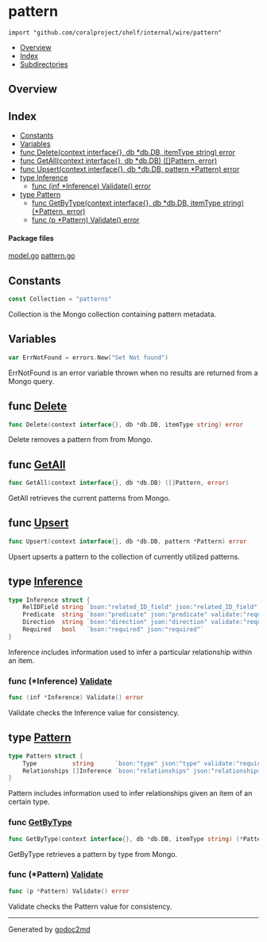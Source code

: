 

# pattern
`import "github.com/coralproject/shelf/internal/wire/pattern"`

* [Overview](#pkg-overview)
* [Index](#pkg-index)
* [Subdirectories](#pkg-subdirectories)

## <a name="pkg-overview">Overview</a>



## <a name="pkg-index">Index</a>
* [Constants](#pkg-constants)
* [Variables](#pkg-variables)
* [func Delete(context interface{}, db *db.DB, itemType string) error](#Delete)
* [func GetAll(context interface{}, db *db.DB) ([]Pattern, error)](#GetAll)
* [func Upsert(context interface{}, db *db.DB, pattern *Pattern) error](#Upsert)
* [type Inference](#Inference)
  * [func (inf *Inference) Validate() error](#Inference.Validate)
* [type Pattern](#Pattern)
  * [func GetByType(context interface{}, db *db.DB, itemType string) (*Pattern, error)](#GetByType)
  * [func (p *Pattern) Validate() error](#Pattern.Validate)


#### <a name="pkg-files">Package files</a>
[model.go](/src/github.com/coralproject/shelf/internal/wire/pattern/model.go) [pattern.go](/src/github.com/coralproject/shelf/internal/wire/pattern/pattern.go) 


## <a name="pkg-constants">Constants</a>
``` go
const Collection = "patterns"
```
Collection is the Mongo collection containing pattern metadata.


## <a name="pkg-variables">Variables</a>
``` go
var ErrNotFound = errors.New("Set Not found")
```
ErrNotFound is an error variable thrown when no results are returned from a Mongo query.



## <a name="Delete">func</a> [Delete](/src/target/pattern.go?s=2565:2631#L81)
``` go
func Delete(context interface{}, db *db.DB, itemType string) error
```
Delete removes a pattern from from Mongo.



## <a name="GetAll">func</a> [GetAll](/src/target/pattern.go?s=1263:1325#L36)
``` go
func GetAll(context interface{}, db *db.DB) ([]Pattern, error)
```
GetAll retrieves the current patterns from Mongo.



## <a name="Upsert">func</a> [Upsert](/src/target/pattern.go?s=502:569#L10)
``` go
func Upsert(context interface{}, db *db.DB, pattern *Pattern) error
```
Upsert upserts a pattern to the collection of currently utilized patterns.




## <a name="Inference">type</a> [Inference](/src/target/model.go?s=500:835#L8)
``` go
type Inference struct {
    RelIDField string `bson:"related_ID_field" json:"related_ID_field" validate:"required,min=2"`
    Predicate  string `bson:"predicate" json:"predicate" validate:"required,min=2"`
    Direction  string `bson:"direction" json:"direction" validate:"required,min=2"`
    Required   bool   `bson:"required" json:"required"`
}
```
Inference includes information used to infer a particular relationship
within an item.










### <a name="Inference.Validate">func</a> (\*Inference) [Validate](/src/target/model.go?s=893:931#L16)
``` go
func (inf *Inference) Validate() error
```
Validate checks the Inference value for consistency.




## <a name="Pattern">type</a> [Pattern](/src/target/model.go?s=1108:1307#L25)
``` go
type Pattern struct {
    Type          string      `bson:"type" json:"type" validate:"required,min=2"`
    Relationships []Inference `bson:"relationships" json:"relationships" validate:"required,min=1"`
}
```
Pattern includes information used to infer relationships given an
item of an certain type.







### <a name="GetByType">func</a> [GetByType](/src/target/pattern.go?s=1872:1953#L58)
``` go
func GetByType(context interface{}, db *db.DB, itemType string) (*Pattern, error)
```
GetByType retrieves a pattern by type from Mongo.





### <a name="Pattern.Validate">func</a> (\*Pattern) [Validate](/src/target/model.go?s=1363:1397#L31)
``` go
func (p *Pattern) Validate() error
```
Validate checks the Pattern value for consistency.








- - -
Generated by [godoc2md](http://godoc.org/github.com/davecheney/godoc2md)
